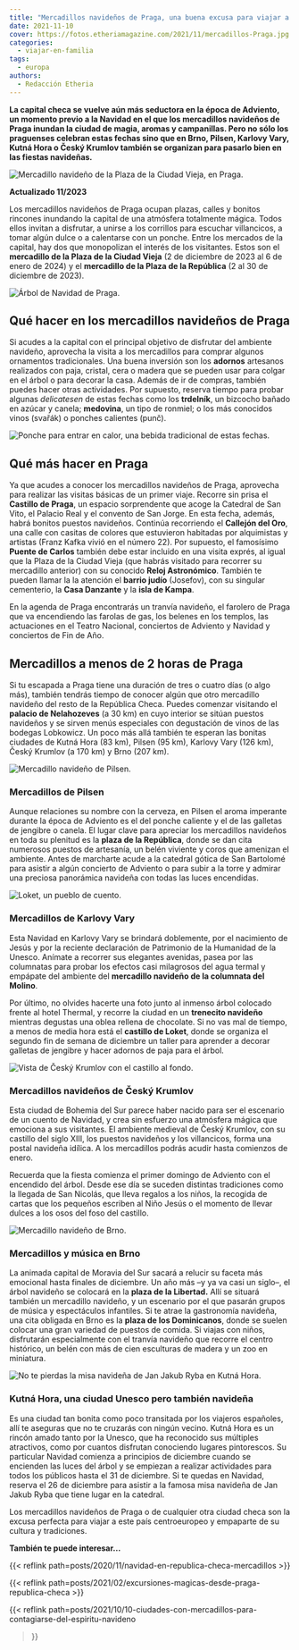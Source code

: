 ```yaml
---
title: "Mercadillos navideños de Praga, una buena excusa para viajar a Chequia"
date: 2021-11-10
cover: https://fotos.etheriamagazine.com/2021/11/mercadillos-Praga.jpg
categories: 
  - viajar-en-familia
tags: 
  - europa
authors: 
  - Redacción Etheria
---
```


**La capital checa se vuelve aún más seductora en la época de Adviento, un momento 
previo a la Navidad en el que los mercadillos navideños de Praga inundan la ciudad de 
magia, aromas y campanillas. Pero no sólo los praguenses celebran estas fechas sino que 
en Brno, Pilsen, Karlovy Vary, Kutná Hora o Český Krumlov también se organizan para 
pasarlo bien en las fiestas navideñas.** 

![Mercadillo navideño de la Plaza de la Ciudad Vieja, en Praga.](https://fotos.etheriamagazine.com/2021/11/mercadillos-Praga.jpg "Mercadillo navideño de la Plaza de la Ciudad Vieja, en Praga. © Libor Svácek")

**Actualizado 11/2023** 

Los mercadillos navideños de Praga ocupan plazas, calles y bonitos rincones inundando la 
capital de una atmósfera totalmente mágica. Todos ellos invitan a disfrutar, a unirse a 
los corrillos para escuchar villancicos, a tomar algún dulce o a calentarse con un 
ponche. Entre los mercados de la capital, hay dos que monopolizan el interés de los 
visitantes. Estos son el **mercadillo de la Plaza de la Ciudad Vieja** (2 de diciembre 
de 2023 al 6 de enero de 2024) y el **mercadillo de la Plaza de la República** (2 al 30 
de diciembre de 2023). 

![Árbol de Navidad de Praga.](https://fotos.etheriamagazine.com/2021/11/mercados-navidad-Praga.jpg "Árbol de Navidad de Praga. © Julie Vrábelová")

## Qué hacer en los mercadillos navideños de Praga

Si acudes a la capital con el principal objetivo de disfrutar del ambiente navideño, 
aprovecha la visita a los mercadillos para comprar algunos ornamentos tradicionales. Una 
buena inversión son los **adornos** artesanos realizados con paja, cristal, cera o 
madera que se pueden usar para colgar en el árbol o para decorar la casa. Además de ir 
de compras, también puedes hacer otras actividades. Por supuesto, reserva tiempo para 
probar algunas _delicatesen_ de estas fechas como los **trdelník**, un bizcocho bañado 
en azúcar y canela; **medovina**, un tipo de ronmiel; o los más conocidos vinos (svařák) 
o ponches calientes (punč). 

![Ponche para entrar en calor, una bebida tradicional de estas fechas.](https://fotos.etheriamagazine.com/2020/11/ponche-caliente-republica-checa.jpg "Ponche para entrar en calor, una bebida tradicional de estas fechas. © Good Agency")

## Qué más hacer en Praga

Ya que acudes a conocer los mercadillos navideños de Praga, aprovecha para realizar las 
visitas básicas de un primer viaje. Recorre sin prisa el **Castillo de Praga**, un 
espacio sorprendente que acoge la Catedral de San Vito, el Palacio Real y el convento de 
San Jorge. En esta fecha, además, habrá bonitos puestos navideños. Continúa recorriendo 
el **Callejón del Oro**, una calle con casitas de colores que estuvieron habitadas por 
alquimistas y artistas (Franz Kafka vivió en el número 22). Por supuesto, el famosísimo 
**Puente de Carlos** también debe estar incluido en una visita exprés, al igual que la 
Plaza de la Ciudad Vieja (que habrás visitado para recorrer su mercadillo anterior) con 
su conocido **Reloj Astronómico**. También te pueden llamar la la atención el **barrio 
judío** (Josefov), con su singular cementerio, la **Casa Danzante** y la **isla de 
Kampa**. 

En la agenda de Praga encontrarás un tranvía navideño, el farolero de Praga que va 
encendiendo las farolas de gas, los belenes en los templos, las actuaciones en el Teatro 
Nacional, conciertos de Adviento y Navidad y conciertos de Fin de Año. 

## Mercadillos a menos de 2 horas de Praga

Si tu escapada a Praga tiene una duración de tres o cuatro días (o algo más), también 
tendrás tiempo de conocer algún que otro mercadillo navideño del resto de la República 
Checa. Puedes comenzar visitando el **palacio de Nelahozeves** (a 30 km) en cuyo 
interior se sitúan puestos navideños y se sirven menús especiales con degustación de 
vinos de las bodegas Lobkowicz. Un poco más allá también te esperan las bonitas ciudades 
de Kutná Hora (83 km), Pilsen (95 km), Karlovy Vary (126 km), Český Krumlov (a 170 km) y 
Brno (207 km). 

![Mercadillo navideño de Pilsen.](https://fotos.etheriamagazine.com/2021/11/mercadillo-navidad-pilsen-chequia.jpg "Mercadillo navideño de Pilsen. © Libor Svácek")

### Mercadillos de Pilsen

Aunque relaciones su nombre con la cerveza, en Pilsen el aroma imperante durante la 
época de Adviento es el del ponche caliente y el de las galletas de jengibre o canela. 
El lugar clave para apreciar los mercadillos navideños en toda su plenitud es la **plaza 
de la República**, donde se dan cita numerosos puestos de artesanía, un belén viviente y 
coros que amenizan el ambiente. Antes de marcharte acude a la catedral gótica de San 
Bartolomé para asistir a algún concierto de Adviento o para subir a la torre y admirar 
una preciosa panorámica navideña con todas las luces encendidas. 

![Loket, un pueblo de cuento.](https://fotos.etheriamagazine.com/2021/11/navidad-Loket.jpg "Loket, un pueblo de cuento. © Ladislav Renner")

### Mercadillos de Karlovy Vary

Esta Navidad en Karlovy Vary se brindará doblemente, por el nacimiento de Jesús y por la 
reciente declaración de Patrimonio de la Humanidad de la Unesco. Anímate a recorrer sus 
elegantes avenidas, pasea por las columnatas para probar los efectos casi milagrosos del 
agua termal y empápate del ambiente del **mercadillo navideño de la columnata del 
Molino**. 

Por último, no olvides hacerte una foto junto al inmenso árbol colocado frente al hotel 
Thermal, y recorre la ciudad en un **trenecito navideño** mientras degustas una oblea 
rellena de chocolate. Si no vas mal de tiempo, a menos de media hora está el **castillo 
de Loket**, donde se organiza el segundo fin de semana de diciembre un taller para 
aprender a decorar galletas de jengibre y hacer adornos de paja para el árbol. 

![Vista de Český Krumlov con el castillo al fondo.](https://fotos.etheriamagazine.com/2021/11/Cesky-Krumlov-navidad.jpg "Vista de Český Krumlov con el castillo al fondo. © Libor Svácek")

### Mercadillos navideños de Český Krumlov

Esta ciudad de Bohemia del Sur parece haber nacido para ser el escenario de un cuento de 
Navidad, y crea sin esfuerzo una atmósfera mágica que emociona a sus visitantes. El 
ambiente medieval de Český Krumlov, con su castillo del siglo XIII, los puestos 
navideños y los villancicos, forma una postal navideña idílica. A los mercadillos podrás 
acudir hasta comienzos de enero. 

Recuerda que la fiesta comienza el primer domingo de Adviento con el encendido del 
árbol. Desde ese día se suceden distintas tradiciones como la llegada de San Nicolás, 
que lleva regalos a los niños, la recogida de cartas que los pequeños escriben al Niño 
Jesús o el momento de llevar dulces a los osos del foso del castillo. 

![Mercadillo navideño de Brno.](https://fotos.etheriamagazine.com/2021/11/mercadillo-navideno-brno-chequia.jpg "Mercadillo navideño de Brno. © Pavel Gabzyl")

### Mercadillos y música en Brno

La animada capital de Moravia del Sur sacará a relucir su faceta más emocional hasta 
finales de diciembre. Un año más –y ya va casi un siglo–, el árbol navideño se colocará 
en la **plaza de la Libertad.** Allí se situará también un mercadillo navideño, y un 
escenario por el que pasarán grupos de música y espectáculos infantiles. Si te atrae la 
gastronomía navideña, una cita obligada en Brno es la **plaza de los Dominicanos**, 
donde se suelen colocar una gran variedad de puestos de comida. Si viajas con niños, 
disfrutarán especialmente con el tranvía navideño que recorre el centro histórico, un 
belén con más de cien esculturas de madera y un zoo en miniatura. 

![No te pierdas la misa navideña de Jan Jakub Ryba en Kutná Hora.](https://fotos.etheriamagazine.com/2021/11/iglesia-misa-navidad-Kutna-Hora.jpg "No te pierdas la misa navideña de Jan Jakub Ryba en Kutná Hora. © Libor Svácek")

### Kutná Hora, una ciudad Unesco pero también navideña

Es una ciudad tan bonita como poco transitada por los viajeros españoles, allí te 
aseguras que no te cruzarás con ningún vecino. Kutná Hora es un rincón amado tanto por 
la Unesco, que ha reconocido sus múltiples atractivos, como por cuantos disfrutan 
conociendo lugares pintorescos. Su particular Navidad comienza a principios de diciembre 
cuando se encienden las luces del árbol y se empiezan a realizar actividades para todos 
los públicos hasta el 31 de diciembre. Si te quedas en Navidad, reserva el 26 de 
diciembre para asistir a la famosa misa navideña de Jan Jakub Ryba que tiene lugar en la 
catedral. 

Los mercadillos navideños de Praga o de cualquier otra ciudad checa son la excusa 
perfecta para viajar a este país centroeuropeo y empaparte de su cultura y tradiciones. 

**También te puede interesar…** 

{{< reflink path=posts/2020/11/navidad-en-republica-checa-mercadillos >}} 

{{< reflink path=posts/2021/02/excursiones-magicas-desde-praga-republica-checa >}} 

{{< reflink 
path=posts/2021/10/10-ciudades-con-mercadillos-para-contagiarse-del-espiritu-navideno 
>}}
